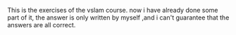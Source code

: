  This is the exercises of the vslam course.
 now i have already done some part of it,
 the answer is only written by myself ,and i can't 
 guarantee that the answers are all correct. 
